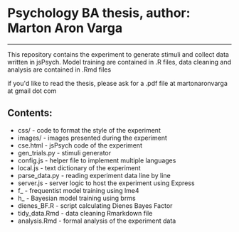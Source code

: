 # Psychology BA thesis, author: Marton Aron Varga

---
This repository contains the experiment to generate stimuli and collect data written in jsPsych. Model training are contained in .R files,
data cleaning and analysis are contained in .Rmd files

if you'd like to read the thesis, please ask for a .pdf file at martonaronvarga at gmail dot com

## Contents: 
- css/ -  code to format the style of the experiment
- images/ - images presented during the experiment
- cse.html - jsPsych code of the experiment
- gen_trials.py - stimuli generator
- config.js - helper file to implement multiple languages
- local.js - text dictionary of the experiment
- parse_data.py - reading experiment data line by line
- server.js - server logic to host the experiment using Express
- f_ - frequentist model training using lme4
- h_ - Bayesian model training using brms
- dienes_BF.R - script calculating Dienes Bayes Factor
- tidy_data.Rmd - data cleaning Rmarkdown file
- analysis.Rmd - formal analysis of the experiment data

